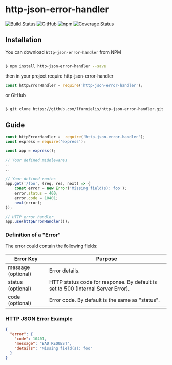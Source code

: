 # http-json-error-handler

[![Build Status](https://travis-ci.org/lfurnielis/http-json-error-handler.svg?branch=master)](https://travis-ci.org/lfurnielis/http-json-error-handler)
![GitHub](https://img.shields.io/github/license/lfurnielis/http-json-error-handler.svg)
![npm](https://img.shields.io/npm/dm/http-json-error-handler.svg)
[![Coverage Status](https://coveralls.io/repos/github/lfurnielis/http-json-error-handler/badge.svg?branch=master)](https://coveralls.io/github/lfurnielis/http-json-error-handler?branch=master)

## Installation

You can download `http-json-error-handler` from NPM

```bash

$ npm install http-json-error-handler --save

```

then in your project require http-json-error-handler

```js
const httpErrorHandler = require('http-json-error-handler');
```

or GitHub

```bash

$ git clone https://github.com/lfurnielis/http-json-error-handler.git

```

## Guide

```js
const httpErrorHandler =  require('http-json-error-handler');
const express = require('express');

const app = express();

// Your defined middlewares
..
..

// Your defined routes
app.get('/foo', (req, res, next) => {
    const error = new Error('Missing field(s): foo');
    error.status = 400;
    error.code = 10401;
    next(error);
});

// HTTP error handler
app.use(httpErrorHandler());
```

### Definition of a "Error"

The error could contain the following fields:

| Error Key          | Purpose                                                                          |
| ------------------ | -------------------------------------------------------------------------------- |
| message (optional) | Error details.                                                                   |
| status (optional)  | HTTP status code for response. By default is set to 500 (Internal Server Error). |
| code (optional)    | Error code. By default is the same as "status".                                  |

### HTTP JSON Error Example

```json
{
  "error": {
    "code": 10401,
    "message": "BAD REQUEST",
    "details": "Missing field(s): foo"
  }
}
```
